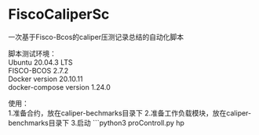 # FiscoCaliperSc
一次基于Fisco-Bcos的caliper压测记录总结的自动化脚本  
  
脚本测试环境：  
Ubuntu 20.04.3 LTS  
FISCO-BCOS 2.7.2  
Docker version 20.10.11  
docker-compose version 1.24.0  

使用：  
1.准备合约，放在caliper-bechmarks目录下
2.准备工作负载模块，放在caliper-benchmarks目录下
3.启动 ```python3 proControll.py hp